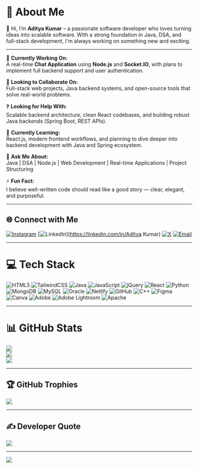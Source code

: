# 💫 About Me

👋 Hi, I’m **Aditya Kumar** – a passionate software developer who loves turning ideas into scalable software. With a strong foundation in Java, DSA, and full-stack development, I'm always working on something new and exciting.

---

🔭 **Currently Working On:**  
A real-time **Chat Application** using **Node.js** and **Socket.IO**, with plans to implement full backend support and user authentication.

🤝 **Looking to Collaborate On:**  
Full-stack web projects, Java backend systems, and open-source tools that solve real-world problems.

❓ **Looking for Help With:**  
Scalable backend architecture, clean React codebases, and building robust Java backends (Spring Boot, REST APIs).

🌱 **Currently Learning:**  
React.js, modern frontend workflows, and planning to dive deeper into backend development with Java and Spring ecosystem.

💬 **Ask Me About:**  
Java | DSA | Node.js | Web Development | Real-time Applications | Project Structuring

⚡ **Fun Fact:**  
I believe well-written code should read like a good story — clear, elegant, and purposeful.

---

## 🌐 Connect with Me

[![Instagram](https://img.shields.io/badge/Instagram-%23E4405F.svg?logo=Instagram&logoColor=white)](https://instagram.com/ADITYA_MAY_16) 
[![LinkedIn](https://img.shields.io/badge/LinkedIn-%230077B5.svg?logo=linkedin&logoColor=white)](https://linkedin.com/in/Aditya Kumar) 
[![X](https://img.shields.io/badge/X-black.svg?logo=X&logoColor=white)](https://x.com/@KUMAR_ADIT64273) 
[![Email](https://img.shields.io/badge/Email-D14836?logo=gmail&logoColor=white)](mailto:ADITYAMAY0101@GMAIL.COM)

---

# 💻 Tech Stack

![HTML5](https://img.shields.io/badge/html5-%23E34F26.svg?style=for-the-badge&logo=html5&logoColor=white) 
![TailwindCSS](https://img.shields.io/badge/tailwindcss-%2338B2AC.svg?style=for-the-badge&logo=tailwind-css&logoColor=white) 
![Java](https://img.shields.io/badge/java-%23ED8B00.svg?style=for-the-badge&logo=openjdk&logoColor=white) 
![JavaScript](https://img.shields.io/badge/javascript-%23323330.svg?style=for-the-badge&logo=javascript&logoColor=%23F7DF1E) 
![jQuery](https://img.shields.io/badge/jquery-%230769AD.svg?style=for-the-badge&logo=jquery&logoColor=white) 
![React](https://img.shields.io/badge/react-%2320232a.svg?style=for-the-badge&logo=react&logoColor=%2361DAFB) 
![Python](https://img.shields.io/badge/python-3670A0?style=for-the-badge&logo=python&logoColor=ffdd54) 
![MongoDB](https://img.shields.io/badge/MongoDB-%234ea94b.svg?style=for-the-badge&logo=mongodb&logoColor=white) 
![MySQL](https://img.shields.io/badge/mysql-4479A1.svg?style=for-the-badge&logo=mysql&logoColor=white) 
![Oracle](https://img.shields.io/badge/Oracle-F80000?style=for-the-badge&logo=oracle&logoColor=white) 
![Netlify](https://img.shields.io/badge/netlify-%23000000.svg?style=for-the-badge&logo=netlify&logoColor=#00C7B7) 
![GitHub](https://img.shields.io/badge/github-%23121011.svg?style=for-the-badge&logo=github&logoColor=white) 
![C++](https://img.shields.io/badge/c++-%2300599C.svg?style=for-the-badge&logo=c%2B%2B&logoColor=white) 
![Figma](https://img.shields.io/badge/figma-%23F24E1E.svg?style=for-the-badge&logo=figma&logoColor=white) 
![Canva](https://img.shields.io/badge/Canva-%2300C4CC.svg?style=for-the-badge&logo=Canva&logoColor=white) 
![Adobe](https://img.shields.io/badge/adobe-%23FF0000.svg?style=for-the-badge&logo=adobe&logoColor=white) 
![Adobe Lightroom](https://img.shields.io/badge/Adobe%20Lightroom-31A8FF.svg?style=for-the-badge&logo=Adobe%20Lightroom&logoColor=white) 
![Apache](https://img.shields.io/badge/apache-%23D42029.svg?style=for-the-badge&logo=apache&logoColor=white)

---

# 📊 GitHub Stats

![](https://github-readme-stats.vercel.app/api?username=ADI-7065&theme=dark&hide_border=false&include_all_commits=false&count_private=false)  
![](https://nirzak-streak-stats.vercel.app/?user=ADI-7065&theme=dark&hide_border=false)  
![](https://github-readme-stats.vercel.app/api/top-langs/?username=ADI-7065&theme=dark&hide_border=false&include_all_commits=false&count_private=false&layout=compact)

---

## 🏆 GitHub Trophies

![](https://github-profile-trophy.vercel.app/?username=ADI-7065&theme=radical&no-frame=true&no-bg=false&margin-w=4)

---

## ✍️ Developer Quote

![](https://quotes-github-readme.vercel.app/api?type=horizontal&theme=radical)

---

[![](https://visitcount.itsvg.in/api?id=ADI-7065&icon=0&color=0)](https://visitcount.itsvg.in)

<!-- Proudly created with GPRM ( https://gprm.itsvg.in ) -->
